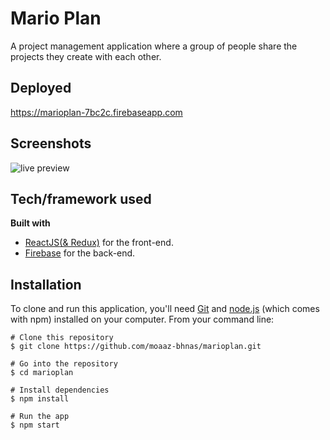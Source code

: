 # Mario Plan
A project management application where a group of people share the projects they create with each other.

## Deployed
https://marioplan-7bc2c.firebaseapp.com
 
## Screenshots
![live preview](https://gph.is/g/4gBQnWZ)

## Tech/framework used
<b>Built with</b>
- [ReactJS](https://reactjs.org/)[(& Redux)](https://redux.js.org/) for the front-end.
- [Firebase](https://firebase.google.com/) for the back-end.

## Installation
To clone and run this application, you'll need [Git](https://git-scm.com/) and [node.js](https://nodejs.org/en/) (which comes with npm) installed on your computer. From your command line: 
```
# Clone this repository
$ git clone https://github.com/moaaz-bhnas/marioplan.git

# Go into the repository
$ cd marioplan

# Install dependencies
$ npm install

# Run the app
$ npm start
```

